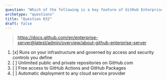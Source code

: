 ```yaml
---
question: "Which of the following is a key feature of GitHub Enterprise Server?"
archetype: "questions"
title: "Question 032"
draft: false
---
```


> https://docs.github.com/en/enterprise-server@latest/admin/overview/about-github-enterprise-server
1. [x] Runs on your infrastructure and governed by access and security controls you define
1. [ ] Unlimited public and private repositories on GitHub.com
1. [ ] Free access to GitHub Actions and GitHub Packages
1. [ ] Automatic deployment to any cloud service provider
